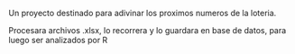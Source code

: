 Un proyecto destinado para adivinar los proximos numeros de la loteria.

Procesara archivos .xlsx, lo recorrera y lo guardara en base de datos, para luego ser analizados por R
